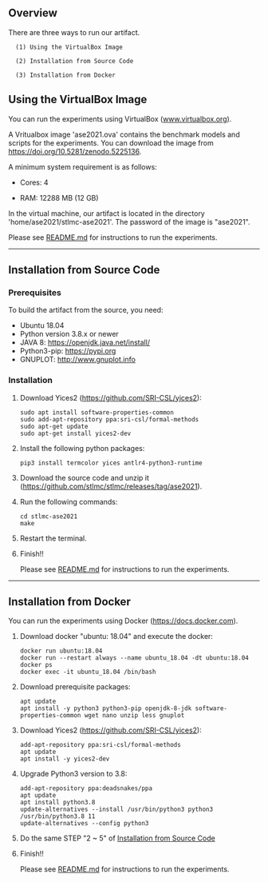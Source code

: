 ## Overview

There are three ways to run our artifact.

      (1) Using the VirtualBox Image 

      (2) Installation from Source Code

      (3) Installation from Docker 
      
## Using the VirtualBox Image

You can run the experiments using VirtualBox (www.virtualbox.org). 

A Vritualbox image 'ase2021.ova' contains the benchmark models and scripts for the experiments. 
You can download the image from https://doi.org/10.5281/zenodo.5225136.

A minimum system requirement is as follows:

  - Cores: 4

  - RAM: 12288 MB (12 GB)

In the virtual machine, our artifact is located in the directory 
'home/ase2021/stlmc-ase2021'. The password of the image is "ase2021".

   Please see [README.md](README.md#running-the-experiments) for instructions to run the experiments.

---

## Installation from Source Code

### Prerequisites

To build the artifact from the source, you need:

- Ubuntu 18.04
- Python version 3.8.x or newer
- JAVA 8: https://openjdk.java.net/install/
- Python3-pip: https://pypi.org
- GNUPLOT: http://www.gnuplot.info

### Installation

1. Download Yices2 (https://github.com/SRI-CSL/yices2):

   ~~~
   sudo apt install software-properties-common
   sudo add-apt-repository ppa:sri-csl/formal-methods
   sudo apt-get update
   sudo apt-get install yices2-dev
   ~~~

2. Install the following python packages:

   ~~~
   pip3 install termcolor yices antlr4-python3-runtime
   ~~~

3. Download the source code and unzip it (https://github.com/stlmc/stlmc/releases/tag/ase2021).
4. Run the following commands:

   ~~~
   cd stlmc-ase2021
   make
   ~~~

5. Restart the terminal.

6. Finish!!

   Please see [README.md](README.md#running-the-experiments) for instructions to run the experiments.

---

## Installation from Docker

You can run the experiments using Docker (https://docs.docker.com).

1. Download docker "ubuntu: 18.04" and execute the docker:

   ~~~
   docker run ubuntu:18.04 
   docker run --restart always --name ubuntu_18.04 -dt ubuntu:18.04 
   docker ps
   docker exec -it ubuntu_18.04 /bin/bash 
   ~~~

2. Download prerequisite packages:

   ~~~
   apt update
   apt install -y python3 python3-pip openjdk-8-jdk software-properties-common wget nano unzip less gnuplot
   ~~~

3. Download Yices2 (https://github.com/SRI-CSL/yices2):

   ~~~
   add-apt-repository ppa:sri-csl/formal-methods
   apt update
   apt install -y yices2-dev
   ~~~

4. Upgrade Python3 version to 3.8:

   ~~~
   add-apt-repository ppa:deadsnakes/ppa
   apt update
   apt install python3.8
   update-alternatives --install /usr/bin/python3 python3 /usr/bin/python3.8 11
   update-alternatives --config python3 
   ~~~

5. Do the same STEP "2 ~ 5" of [Installation from Source Code](INSTALL.md#installation) 

6. Finish!!

   Please see [README.md](README.md#running-the-experiments) for instructions to run the experiments. 

